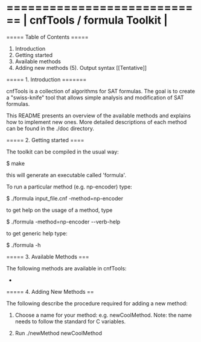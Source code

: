  ============================
| cnfTools / formula Toolkit | 
 ============================

===== Table of Contents =====

 1. Introduction
 2. Getting started
 3. Available methods
 4. Adding new methods
(5). Output syntax [[Tentative]]

===== 1. Introduction =======

cnfTools is a collection of algorithms for SAT formulas.
The goal is to create a "swiss-knife" tool that allows 
simple analysis and modification of SAT formulas.

This README presents an overview of the available methods
and explains how to implement new ones.
More detailed descriptions of each method can be found in 
the ./doc directory.

===== 2. Getting started ====

The toolkit can be compiled in the usual way:

$ make 

this will generate an executable called 'formula'.

To run a particular method (e.g. np-encoder) type:

$ ./formula input_file.cnf -method=np-encoder 

to get help on the usage of a method, type 

$ ./formula -method=np-encoder --verb-help

to get generic help type:

$ ./formula -h

===== 3. Available Methods ===

The following methods are available in cnfTools:

* 

===== 4. Adding New Methods ==

The following describe the procedure required for adding 
a new method:


1) Choose a name for your method: e.g. newCoolMethod.
   Note: the name needs to follow the standard for C variables.

2) Run ./newMethod newCoolMethod

